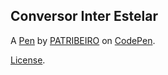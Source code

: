 Conversor Inter Estelar
-----------------------


A [Pen](https://codepen.io/PatRibeiro/pen/zYLyPGV) by [PATRIBEIRO](https://codepen.io/PatRibeiro) on [CodePen](https://codepen.io).

[License](https://codepen.io/license/pen/zYLyPGV).